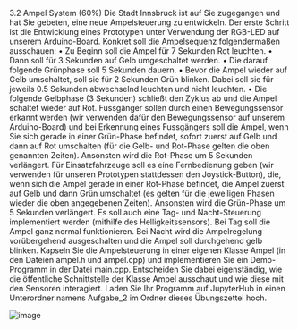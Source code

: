 3.2 Ampel System (60%)
Die Stadt Innsbruck ist auf Sie zugegangen und hat Sie gebeten, eine neue Ampelsteuerung zu entwickeln. Der erste Schritt ist die Entwicklung eines Prototypen unter Verwendung der RGB-LED auf unserem Arduino-Board.
Konkret soll die Ampelsequenz folgendermaßen ausschauen:
	• Zu Beginn soll die Ampel für 7 Sekunden Rot leuchten.
	• Dann soll für 3 Sekunden auf Gelb umgeschaltet werden.
	• Die darauf folgende Grünphase soll 5 Sekunden dauern.
	• Bevor die Ampel wieder auf Gelb umschaltet, soll sie für 2 Sekunden Grün blinken. Dabei soll sie für jeweils 0.5 Sekunden abwechselnd leuchten und nicht leuchten.
	• Die folgende Gelbphase (3 Sekunden) schließt den Zyklus ab und die Ampel schaltet wieder auf Rot.
Fussgänger sollen durch einen Bewegungssensor erkannt werden (wir verwenden dafür den Bewegungssensor auf unserem Arduino-Board) und bei Erkennung eines Fussgängers soll die Ampel, wenn Sie sich gerade in einer Grün-Phase befindet, sofort zuerst auf Gelb und dann auf Rot umschalten (für die Gelb- und Rot-Phase gelten die oben genannten Zeiten). Ansonsten wird die Rot-Phase um 5 Sekunden verlängert.
Für Einsatzfahrzeuge soll es eine Fernbedienung geben (wir verwenden für unseren Prototypen stattdessen den Joystick-Button), die, wenn sich die Ampel gerade in einer Rot-Phase befindet, die Ampel zuerst auf Gelb und dann Grün umschaltet (es gelten für die jeweiligen Phasen wieder die oben angegebenen Zeiten). Ansonsten wird die Grün-Phase um 5 Sekunden verlängert.
Es soll auch eine Tag- und Nacht-Steuerung implementiert werden (mithilfe des Helligkeitssensors). Bei Tag soll die Ampel ganz normal funktionieren. Bei Nacht wird die Ampelregelung vorübergehend ausgeschalten und die Ampel soll durchgehend gelb blinken.
Kapseln Sie die Ampelsteuerung in einer eigenen Klasse Ampel (in den Dateien ampel.h und ampel.cpp) und implementieren Sie ein Demo-Programm in der Datei main.cpp. Entscheiden Sie dabei eigenständig, wie die öffentliche Schnittstelle der Klasse Ampel ausschaut und wie diese mit den Sensoren interagiert.
Laden Sie Ihr Programm auf JupyterHub in einen Unterordner namens Aufgabe_2 im Ordner dieses Übungszettel hoch.

![image](https://github.com/claner2804/Embedded-Systems-hw03-02/assets/131294860/dae903f4-cbff-4edc-862f-be91cb18f04f)
